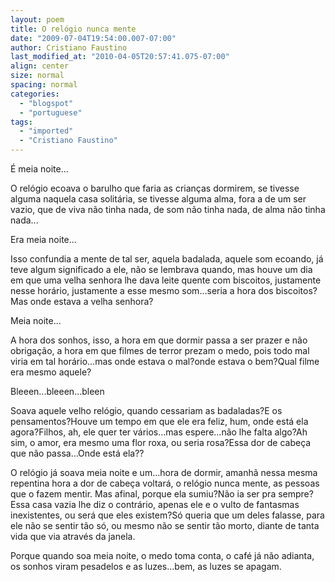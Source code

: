 ```yaml
---
layout: poem
title: O relógio nunca mente
date: "2009-07-04T19:54:00.007-07:00"
author: Cristiano Faustino
last_modified_at: "2010-04-05T20:57:41.075-07:00"
align: center
size: normal
spacing: normal
categories:
  - "blogspot"
  - "portuguese"
tags:
  - "imported"
  - "Cristiano Faustino"
---
```


É meia noite...

O relógio ecoava o barulho que faria as crianças dormirem, se tivesse alguma naquela casa solitária, se tivesse alguma alma, fora a de um ser vazio, que de viva não tinha nada, de som não tinha nada, de alma não tinha nada...

Era meia noite...

Isso confundia a mente de tal ser, aquela badalada, aquele som ecoando, já teve algum significado a ele, não se lembrava quando, mas houve um dia em que uma velha senhora lhe dava leite quente com biscoitos, justamente nesse horário, justamente a esse mesmo som...seria a hora dos biscoitos?Mas onde estava a velha senhora?

Meia noite...

A hora dos sonhos, isso, a hora em que dormir passa a ser prazer e não obrigação, a hora em que filmes de terror prezam o medo, pois todo mal viria em tal horário...mas onde estava o mal?onde estava o bem?Qual filme era mesmo aquele?

Bleeen...bleeen...bleen

Soava aquele velho relógio, quando cessariam as badaladas?E os pensamentos?Houve um tempo em que ele era feliz, hum, onde está ela agora?Filhos, ah, ele quer ter vários...mas espere...não lhe falta algo?Ah sim, o amor, era mesmo uma flor roxa, ou seria rosa?Essa dor de cabeça que não passa...Onde está ela??

O relógio já soava meia noite e um...hora de dormir, amanhã nessa mesma repentina hora a dor de cabeça voltará, o relógio nunca mente, as pessoas que o fazem mentir. Mas afinal, porque ela sumiu?Não ia ser pra sempre?Essa casa vazia lhe diz o contrário, apenas ele e o vulto de fantasmas inexistentes, ou será que eles existem?Só queria que um deles falasse, para ele não se sentir tão só, ou mesmo não se sentir tão morto, diante de tanta vida que via através da janela.

Porque quando soa meia noite, o medo toma conta, o café já não adianta, os sonhos viram pesadelos e as luzes...bem, as luzes se apagam.